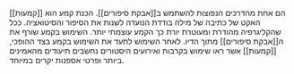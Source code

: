 [[קמעות]] הם אחת מהדרכים הנפוצות להשתמש ב[[אבקת סיפורים]].
הכנת קמע הוא האקט של כתיבה של מילה בודדת הנועדה לשנות את הסיפור והסיטואציה. ככל שהקליגרפיה מהודרת ומעוטרת יורת כך הקמע עוצמתי יותר.
השימוש בקמע שורף את ה[[אבקת סיפורים]] מתוך הדיו.
לאחר השימוש לתעד את השימוש בקמע בצד ההופכי, [[קמעות]] אשר ראו שימוש בקרבות ואירועים היסטורים נחשבים תיעודים מהאמינים ביותר ופרטי אספנות יקרים במיוחד.